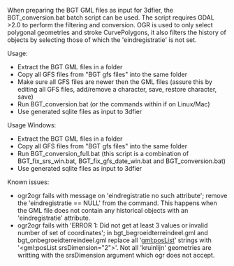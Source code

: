When preparing the BGT GML files as input for 3dfier, the BGT_conversion.bat batch script can be used. 
The script requires GDAL >2.0 to perform the filtering and conversion.
OGR is used to only select polygonal geometries and stroke CurvePolygons, it also filters the history of objects by selecting those of which the 'eindregistratie' is not set.

Usage:
- Extract the BGT GML files in a folder
- Copy all GFS files from "BGT gfs files" into the same folder
- Make sure all GFS files are newer then the GML files (assure this by editing all GFS files, add/remove a character, save, restore character, save)
- Run BGT_conversion.bat (or the commands within if on Linux/Mac)
- Use generated sqlite files as input to 3dfier

Usage Windows:
- Extract the BGT GML files in a folder
- Copy all GFS files from "BGT gfs files" into the same folder
- Run BGT_conversion_full.bat (this script is a combination of BGT_fix_srs_win.bat, BGT_fix_gfs_date_win.bat and BGT_conversion.bat)
- Use generated sqlite files as input to 3dfier

Known issues:
* ogr2ogr fails with message on 'eindregistratie no such attribute'; remove the 'eindregistratie == NULL' from the command. This happens when the GML file does not contain any historical objects with an 'eindregistratie' attribute.
* ogr2ogr fails with 'ERROR 1: Did not get at least 3 values or invalid number of set of coordinates'; in bgt_begroeidterreindeel.gml and bgt_onbegroeidterreindeel.gml replace all '<gml:posList>' strings with '<gml:posList srsDimension="2">'. Not all 'kruinlijn' geometries are writting with the srsDimension argument which ogr does not accept.